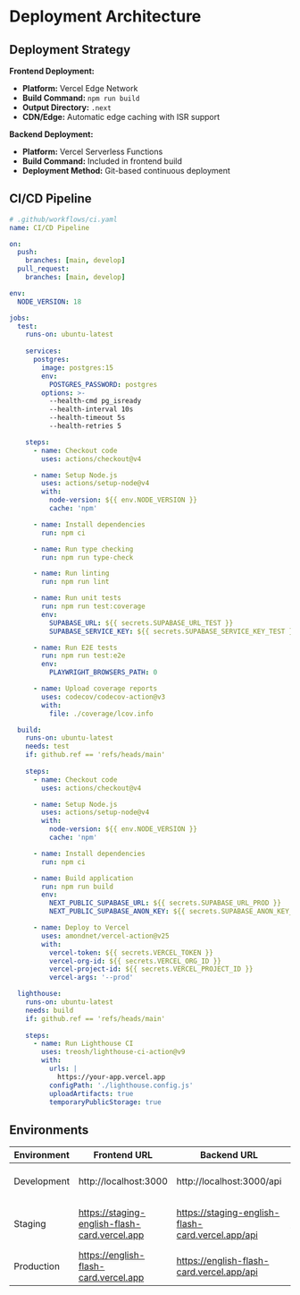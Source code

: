 # Deployment Architecture

## Deployment Strategy

**Frontend Deployment:**
- **Platform:** Vercel Edge Network
- **Build Command:** `npm run build`
- **Output Directory:** `.next`
- **CDN/Edge:** Automatic edge caching with ISR support

**Backend Deployment:**
- **Platform:** Vercel Serverless Functions
- **Build Command:** Included in frontend build
- **Deployment Method:** Git-based continuous deployment

## CI/CD Pipeline

```yaml
# .github/workflows/ci.yaml
name: CI/CD Pipeline

on:
  push:
    branches: [main, develop]
  pull_request:
    branches: [main, develop]

env:
  NODE_VERSION: 18

jobs:
  test:
    runs-on: ubuntu-latest
    
    services:
      postgres:
        image: postgres:15
        env:
          POSTGRES_PASSWORD: postgres
        options: >-
          --health-cmd pg_isready
          --health-interval 10s
          --health-timeout 5s
          --health-retries 5

    steps:
      - name: Checkout code
        uses: actions/checkout@v4

      - name: Setup Node.js
        uses: actions/setup-node@v4
        with:
          node-version: ${{ env.NODE_VERSION }}
          cache: 'npm'

      - name: Install dependencies
        run: npm ci

      - name: Run type checking
        run: npm run type-check

      - name: Run linting
        run: npm run lint

      - name: Run unit tests
        run: npm run test:coverage
        env:
          SUPABASE_URL: ${{ secrets.SUPABASE_URL_TEST }}
          SUPABASE_SERVICE_KEY: ${{ secrets.SUPABASE_SERVICE_KEY_TEST }}

      - name: Run E2E tests
        run: npm run test:e2e
        env:
          PLAYWRIGHT_BROWSERS_PATH: 0

      - name: Upload coverage reports
        uses: codecov/codecov-action@v3
        with:
          file: ./coverage/lcov.info

  build:
    runs-on: ubuntu-latest
    needs: test
    if: github.ref == 'refs/heads/main'
    
    steps:
      - name: Checkout code
        uses: actions/checkout@v4

      - name: Setup Node.js
        uses: actions/setup-node@v4
        with:
          node-version: ${{ env.NODE_VERSION }}
          cache: 'npm'

      - name: Install dependencies
        run: npm ci

      - name: Build application
        run: npm run build
        env:
          NEXT_PUBLIC_SUPABASE_URL: ${{ secrets.SUPABASE_URL_PROD }}
          NEXT_PUBLIC_SUPABASE_ANON_KEY: ${{ secrets.SUPABASE_ANON_KEY_PROD }}

      - name: Deploy to Vercel
        uses: amondnet/vercel-action@v25
        with:
          vercel-token: ${{ secrets.VERCEL_TOKEN }}
          vercel-org-id: ${{ secrets.VERCEL_ORG_ID }}
          vercel-project-id: ${{ secrets.VERCEL_PROJECT_ID }}
          vercel-args: '--prod'

  lighthouse:
    runs-on: ubuntu-latest
    needs: build
    if: github.ref == 'refs/heads/main'
    
    steps:
      - name: Run Lighthouse CI
        uses: treosh/lighthouse-ci-action@v9
        with:
          urls: |
            https://your-app.vercel.app
          configPath: './lighthouse.config.js'
          uploadArtifacts: true
          temporaryPublicStorage: true
```

## Environments

| Environment | Frontend URL | Backend URL | Purpose |
|-------------|-------------|-------------|---------|
| Development | http://localhost:3000 | http://localhost:3000/api | Local development and testing |
| Staging | https://staging-english-flash-card.vercel.app | https://staging-english-flash-card.vercel.app/api | Pre-production testing and QA |
| Production | https://english-flash-card.vercel.app | https://english-flash-card.vercel.app/api | Live production environment |
